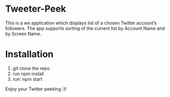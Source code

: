 # Tweeter-Peek

This is a we application which displays list of a chosen Twitter account’s followers.
The app supports sorting of the current list by Account Name and by Screen Name.

# Installation
1. git clone the repo
2. run npm install
3. run: npm start


Enjoy your Twitter peeking :)!
